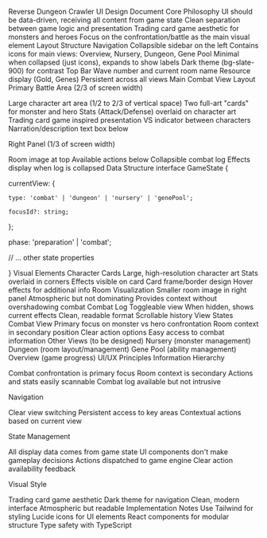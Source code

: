 Reverse Dungeon Crawler UI Design Document
Core Philosophy
UI should be data-driven, receiving all content from game state
Clean separation between game logic and presentation
Trading card game aesthetic for monsters and heroes
Focus on the confrontation/battle as the main visual element
Layout Structure
Navigation
Collapsible sidebar on the left
Contains icons for main views: Overview, Nursery, Dungeon, Gene Pool
Minimal when collapsed (just icons), expands to show labels
Dark theme (bg-slate-900) for contrast
Top Bar
Wave number and current room name
Resource display (Gold, Genes)
Persistent across all views
Main Combat View Layout
Primary Battle Area (2/3 of screen width)

Large character art area (1/2 to 2/3 of vertical space)
Two full-art "cards" for monster and hero
Stats (Attack/Defense) overlaid on character art
Trading card game inspired presentation
VS indicator between characters
Narration/description text box below

Right Panel (1/3 of screen width)

Room image at top
Available actions below
Collapsible combat log
Effects display when log is collapsed
Data Structure
interface GameState {

  currentView: {

    type: 'combat' | 'dungeon' | 'nursery' | 'genePool';

    focusId?: string;

  };

  phase: 'preparation' | 'combat';

  // ... other state properties

}
Visual Elements
Character Cards
Large, high-resolution character art
Stats overlaid in corners
Effects visible on card
Card frame/border design
Hover effects for additional info
Room Visualization
Smaller room image in right panel
Atmospheric but not dominating
Provides context without overshadowing combat
Combat Log
Toggleable view
When hidden, shows current effects
Clean, readable format
Scrollable history
View States
Combat View
Primary focus on monster vs hero confrontation
Room context in secondary position
Clear action options
Easy access to combat information
Other Views (to be designed)
Nursery (monster management)
Dungeon (room layout/management)
Gene Pool (ability management)
Overview (game progress)
UI/UX Principles
Information Hierarchy

Combat confrontation is primary focus
Room context is secondary
Actions and stats easily scannable
Combat log available but not intrusive

Navigation

Clear view switching
Persistent access to key areas
Contextual actions based on current view

State Management

All display data comes from game state
UI components don't make gameplay decisions
Actions dispatched to game engine
Clear action availability feedback

Visual Style

Trading card game aesthetic
Dark theme for navigation
Clean, modern interface
Atmospheric but readable
Implementation Notes
Use Tailwind for styling
Lucide icons for UI elements
React components for modular structure
Type safety with TypeScript

